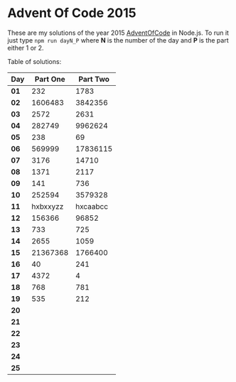 # Advent Of Code 2015
These are my solutions of the year 2015 [AdventOfCode](https://adventofcode.com/2015) in Node.js.
To run it just type `npm run dayN_P` where **N** is the number of the day and **P** is the part either 1 or 2.

Table of solutions:

| Day    | Part One | Part Two |
|--------|----------|----------|
| **01** | 232      | 1783     |
| **02** | 1606483  | 3842356  |
| **03** | 2572     | 2631     |
| **04** | 282749   | 9962624  |
| **05** | 238      | 69       |
| **06** | 569999   | 17836115 |
| **07** | 3176     | 14710    |
| **08** | 1371     | 2117     |
| **09** | 141      | 736      |
| **10** | 252594   | 3579328  |
| **11** | hxbxxyzz | hxcaabcc |
| **12** | 156366   | 96852    |
| **13** | 733      | 725      |
| **14** | 2655     | 1059     |
| **15** | 21367368 | 1766400  |
| **16** | 40       | 241      |
| **17** | 4372     | 4        |
| **18** | 768      | 781      |
| **19** | 535      | 212      |
| **20** |          |          |
| **21** |          |          |
| **22** |          |          |
| **23** |          |          |
| **24** |          |          |
| **25** |          |          |

